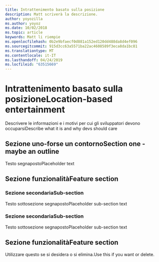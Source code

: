 ```yaml
---
title: Intrattenimento basato sulla posizione
description: Matt scriverà la descrizione.
author: yoyozilla
ms.author: yoyoz
ms.date: 10/02/2018
ms.topic: article
keywords: Matt li riempie
ms.openlocfilehash: 0b2e9bfaecf0d881a152ed120dd488da8d4ef096
ms.sourcegitcommit: 915d3cc63a5571ba22ac4608589f3eca8da1bc81
ms.translationtype: MT
ms.contentlocale: it-IT
ms.lasthandoff: 04/24/2019
ms.locfileid: "63515669"
---
```

# <a name="location-based-entertainment"></a><span data-ttu-id="d6e7e-104">Intrattenimento basato sulla posizione</span><span class="sxs-lookup"><span data-stu-id="d6e7e-104">Location-based entertainment</span></span>

<span data-ttu-id="d6e7e-105">Descrivere le informazioni e i motivi per cui gli sviluppatori devono occuparsi</span><span class="sxs-lookup"><span data-stu-id="d6e7e-105">Describe what it is and why devs should care</span></span>

## <a name="section-one---maybe-an-outline"></a><span data-ttu-id="d6e7e-106">Sezione uno-forse un contorno</span><span class="sxs-lookup"><span data-stu-id="d6e7e-106">Section one - maybe an outline</span></span>

<span data-ttu-id="d6e7e-107">Testo segnaposto</span><span class="sxs-lookup"><span data-stu-id="d6e7e-107">Placeholder text</span></span>

## <a name="feature-section"></a><span data-ttu-id="d6e7e-108">Sezione funzionalità</span><span class="sxs-lookup"><span data-stu-id="d6e7e-108">Feature section</span></span>

### <a name="sub-section"></a><span data-ttu-id="d6e7e-109">Sezione secondaria</span><span class="sxs-lookup"><span data-stu-id="d6e7e-109">Sub-section</span></span>

<span data-ttu-id="d6e7e-110">Testo sottosezione segnaposto</span><span class="sxs-lookup"><span data-stu-id="d6e7e-110">Placeholder sub-section text</span></span>

### <a name="sub-section"></a><span data-ttu-id="d6e7e-111">Sezione secondaria</span><span class="sxs-lookup"><span data-stu-id="d6e7e-111">Sub-section</span></span>

<span data-ttu-id="d6e7e-112">Testo sottosezione segnaposto</span><span class="sxs-lookup"><span data-stu-id="d6e7e-112">Placeholder sub-section text</span></span>

## <a name="feature-section"></a><span data-ttu-id="d6e7e-113">Sezione funzionalità</span><span class="sxs-lookup"><span data-stu-id="d6e7e-113">Feature section</span></span>

<span data-ttu-id="d6e7e-114">Utilizzare questo se si desidera o si elimina.</span><span class="sxs-lookup"><span data-stu-id="d6e7e-114">Use this if you want or delete.</span></span>
